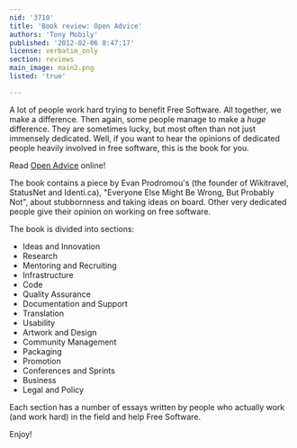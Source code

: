 ```yaml
---
nid: '3710'
title: 'Book review: Open Advice'
authors: 'Tony Mobily'
published: '2012-02-06 8:47:17'
license: verbatim_only
section: reviews
main_image: main2.png
listed: 'true'

---
```

A lot of people work hard trying to benefit Free Software. All together, we make a difference. Then again, some people manage to make a _huge_ difference. They are sometimes lucky, but most often than not just immensely dedicated. Well, if you want to hear the opinions of dedicated people heavily involved in free software, this is the book for you.

Read [Open Advice](http://open-advice.org) online!

<!--break-->

The book contains a piece by Evan Prodromou's  (the founder of Wikitravel, StatusNet and Identi.ca), "Everyone Else Might Be Wrong, But Probably Not", about stubbornness and taking ideas on board. Other very dedicated people give their opinion on working on free software.

The book is divided into sections:

* Ideas and Innovation
* Research
* Mentoring and Recruiting
* Infrastructure
* Code
* Quality Assurance
* Documentation and Support
* Translation
* Usability
* Artwork and Design
* Community Management
* Packaging
* Promotion
* Conferences and Sprints
* Business
* Legal and Policy

Each section has a number of essays written by people who actually work (and work hard) in the field and help Free Software.

Enjoy!
